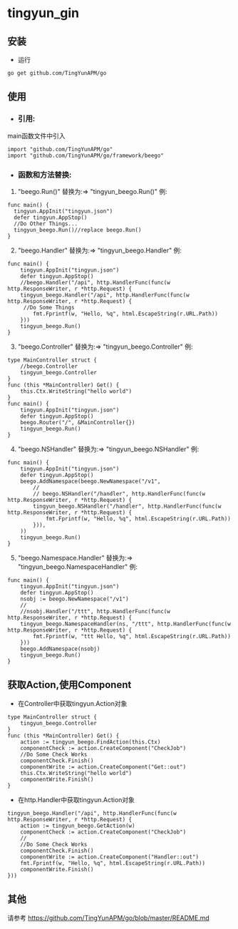 # tingyun_gin

## 安装

- 运行
```
go get github.com/TingYunAPM/go
```

## 使用
- ### 引用: 
 main函数文件中引入
```
import "github.com/TingYunAPM/go"
import "github.com/TingYunAPM/go/framework/beego"
```
- ### 函数和方法替换:
1. "beego.Run()" 替换为:=> "tingyun_beego.Run()"
例:
```
func main() {
  tingyun.AppInit("tingyun.json")
  defer tingyun.AppStop()
  //Do Other Things...
  tingyun_beego.Run()//replace beego.Run()
}
```
2. "beego.Handler" 替换为:=> "tingyun_beego.Handler"
例:
```
func main() {
    tingyun.AppInit("tingyun.json")
    defer tingyun.AppStop()
    //beego.Handler("/api", http.HandlerFunc(func(w http.ResponseWriter, r *http.Request) {
    tingyun_beego.Handler("/api", http.HandlerFunc(func(w http.ResponseWriter, r *http.Request) {
     //Do Some Things
        fmt.Fprintf(w, "Hello, %q", html.EscapeString(r.URL.Path))
    }))
    tingyun_beego.Run()
}
```

3.  "beego.Controller" 替换为:=> "tingyun_beego.Controller"
例:
```
type MainController struct {
    //beego.Controller
    tingyun_beego.Controller
}
func (this *MainController) Get() {
    this.Ctx.WriteString("hello world")
}
func main() {
    tingyun.AppInit("tingyun.json")
    defer tingyun.AppStop()
    beego.Router("/", &MainController{})
    tingyun_beego.Run()
}
```
4. "beego.NSHandler" 替换为:=> "tingyun_beego.NSHandler"
例:
```
func main() {
    tingyun.AppInit("tingyun.json")
    defer tingyun.AppStop()
    beego.AddNamespace(beego.NewNamespace("/v1",
        //
        // beego.NSHandler("/handler", http.HandlerFunc(func(w http.ResponseWriter, r *http.Request) {
        tingyun_beego.NSHandler("/handler", http.HandlerFunc(func(w http.ResponseWriter, r *http.Request) {
            fmt.Fprintf(w, "Hello, %q", html.EscapeString(r.URL.Path))
        })),
    ))
    tingyun_beego.Run()
}
```
5. "beego.Namespace.Handler" 替换为:=> "tingyun_beego.NamespaceHandler"
例:
```
func main() {
    tingyun.AppInit("tingyun.json")
    defer tingyun.AppStop()
    nsobj := beego.NewNamespace("/v1")
    //
    //nsobj.Handler("/ttt", http.HandlerFunc(func(w http.ResponseWriter, r *http.Request) {
    tingyun_beego.NamespaceHandler(ns, "/ttt", http.HandlerFunc(func(w http.ResponseWriter, r *http.Request) {
        fmt.Fprintf(w, "ttt Hello, %q", html.EscapeString(r.URL.Path))
    }))
    beego.AddNamespace(nsobj)
    tingyun_beego.Run()
}
```

## 获取Action,使用Component
- 在Controller中获取tingyun.Action对象
```
type MainController struct {
    tingyun_beego.Controller
}
func (this *MainController) Get() {
    action := tingyun_beego.FindAction(this.Ctx)
    componentCheck := action.CreateComponent("CheckJob")
    //Do Some Check Works
    componentCheck.Finish()
    componentWrite := action.CreateComponent("Get::out")
    this.Ctx.WriteString("hello world")
    componentWrite.Finish()
}
```
- 在http.Handler中获取tingyun.Action对象
```
tingyun_beego.Handler("/api", http.HandlerFunc(func(w http.ResponseWriter, r *http.Request) {
    action := tingyun_beego.GetAction(w)
    componentCheck := action.CreateComponent("CheckJob")
    //
    //Do Some Check Works
    componentCheck.Finish()
    componentWrite := action.CreateComponent("Handler::out")
    fmt.Fprintf(w, "Hello, %q", html.EscapeString(r.URL.Path))
    componentWrite.Finish()
}))
```

## 其他
请参考 https://github.com/TingYunAPM/go/blob/master/README.md
